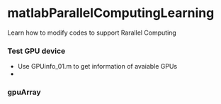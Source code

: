 matlabParallelComputingLearning
===============================

Learn how to modify codes to support Rarallel Computing

### Test GPU device
* Use GPUinfo_01.m to get information of avaiable GPUs
* 
### gpuArray

